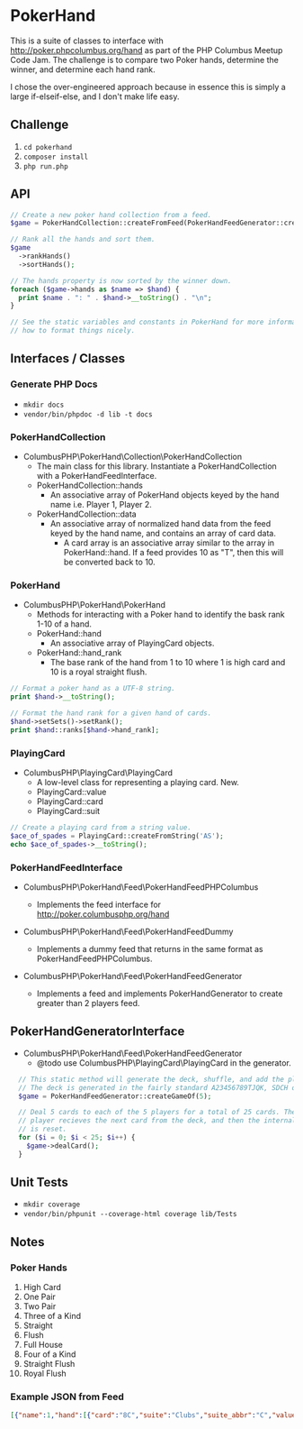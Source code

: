 # PokerHand

This is a suite of classes to interface with http://poker.phpcolumbus.org/hand
as part of the PHP Columbus Meetup Code Jam. The challenge is to compare two
Poker hands, determine the winner, and determine each hand rank.

I chose the over-engineered approach because in essence this is simply a large
if-elseif-else, and I don't make life easy.

## Challenge

1. `cd pokerhand`
2. `composer install`
3. `php run.php`

## API

```php
// Create a new poker hand collection from a feed.
$game = PokerHandCollection::createFromFeed(PokerHandFeedGenerator::createGameOf(2));

// Rank all the hands and sort them.
$game
  ->rankHands()
  ->sortHands();

// The hands property is now sorted by the winner down.
foreach ($game->hands as $name => $hand) {
  print $name . ": " . $hand->__toString() . "\n";
}

// See the static variables and constants in PokerHand for more information on
// how to format things nicely.
```

## Interfaces / Classes

### Generate PHP Docs

- `mkdir docs`
- `vendor/bin/phpdoc -d lib -t docs`

### PokerHandCollection

- ColumbusPHP\PokerHand\Collection\PokerHandCollection
  - The main class for this library. Instantiate a PokerHandCollection with a PokerHandFeedInterface.
  - PokerHandCollection::hands
     - An associative array of PokerHand objects keyed by the hand name i.e. Player 1, Player 2.
  - PokerHandCollection::data
     - An associative array of normalized hand data from the feed keyed by the hand name, and contains an array of card data.
        - A card array is an associative array similar to the array in PokerHand::hand. If a feed provides 10 as "T", then this will be converted back to 10.

### PokerHand

- ColumbusPHP\PokerHand\PokerHand
   - Methods for interacting with a Poker hand to identify the bask rank 1-10 of a hand.
   - PokerHand::hand
      - An associative array of PlayingCard objects.
   - PokerHand::hand_rank
     - The base rank of the hand from 1 to 10 where 1 is high card and 10 is a royal straight flush.

```php
// Format a poker hand as a UTF-8 string.
print $hand->__toString();

// Format the hand rank for a given hand of cards.
$hand->setSets()->setRank();
print $hand::ranks[$hand->hand_rank];
```

### PlayingCard

- ColumbusPHP\PlayingCard\PlayingCard
  - A low-level class for representing a playing card. New.
  - PlayingCard::value
  - PlayingCard::card
  - PlayingCard::suit

```php
// Create a playing card from a string value.
$ace_of_spades = PlayingCard::createFromString('AS');
echo $ace_of_spades->__toString();
```

### PokerHandFeedInterface

- ColumbusPHP\PokerHand\Feed\PokerHandFeedPHPColumbus
   - Implements the feed interface for http://poker.columbusphp.org/hand

- ColumbusPHP\PokerHand\Feed\PokerHandFeedDummy
   - Implements a dummy feed that returns in the same format as PokerHandFeedPHPColumbus.

- ColumbusPHP\PokerHand\Feed\PokerHandFeedGenerator
   - Implements a feed and implements PokerHandGenerator to create greater than 2 players feed.

## PokerHandGeneratorInterface

- ColumbusPHP\PokerHand\Feed\PokerHandFeedGenerator
   - @todo use ColumbusPHP\PlayingCard\PlayingCard in the generator.

```php
  // This static method will generate the deck, shuffle, and add the players.
  // The deck is generated in the fairly standard A23456789TJQK, SDCH order.
  $game = PokerHandFeedGenerator::createGameOf(5);

  // Deal 5 cards to each of the 5 players for a total of 25 cards. The current
  // player recieves the next card from the deck, and then the internal pointer
  // is reset.
  for ($i = 0; $i < 25; $i++) {
    $game->dealCard();
  }
```

## Unit Tests

- `mkdir coverage`
- `vendor/bin/phpunit --coverage-html coverage lib/Tests`

## Notes

### Poker Hands

1. High Card
2. One Pair
3. Two Pair
4. Three of a Kind
5. Straight
6. Flush
7. Full House
8. Four of a Kind
9. Straight Flush
10. Royal Flush

### Example JSON from Feed

```json
[{"name":1,"hand":[{"card":"8C","suite":"Clubs","suite_abbr":"C","value":"Eight","value_abbr":8},{"card":"KS","suite":"Spades","suite_abbr":"S","value":"King","value_abbr":"K"},{"card":"QD","suite":"Diamonds","suite_abbr":"D","value":"Queen","value_abbr":"Q"},{"card":"JS","suite":"Spades","suite_abbr":"S","value":"Jack","value_abbr":"J"},{"card":"2S","suite":"Spades","suite_abbr":"S","value":"Two","value_abbr":2}]},{"name":2,"hand":[{"card":"3S","suite":"Spades","suite_abbr":"S","value":"Three","value_abbr":3},{"card":"4H","suite":"Hearts","suite_abbr":"H","value":"Four","value_abbr":4},{"card":"AS","suite":"Spades","suite_abbr":"S","value":"Ace","value_abbr":"A"},{"card":"4C","suite":"Clubs","suite_abbr":"C","value":"Four","value_abbr":4},{"card":"3H","suite":"Hearts","suite_abbr":"H","value":"Three","value_abbr":3}]}]

```
